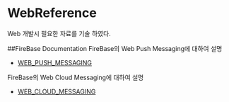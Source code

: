 # WebReference
Web 개발시 필요한 자료를 기술 하였다.

##FireBase Documentation
FireBase의 Web Push Messaging에 대하여 설명
- [WEB_PUSH_MESSAGING](https://developers.google.com/web/fundamentals/getting-started/codelabs/push-notifications/)

FireBase의 Web Cloud Messaging에 대하여 설명
- [WEB_CLOUD_MESSAGING](https://firebase.google.com/docs/cloud-messaging/admin/send-messages)
